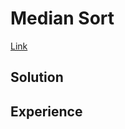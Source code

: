 # Median Sort

[Link](https://codingcompetitions.withgoogle.com/codejam/round/000000000043580a/00000000006d1284)

## Solution

## Experience